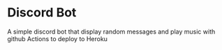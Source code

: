 # Discord Bot

A simple discord bot that display random messages and play music with github Actions to deploy to Heroku
